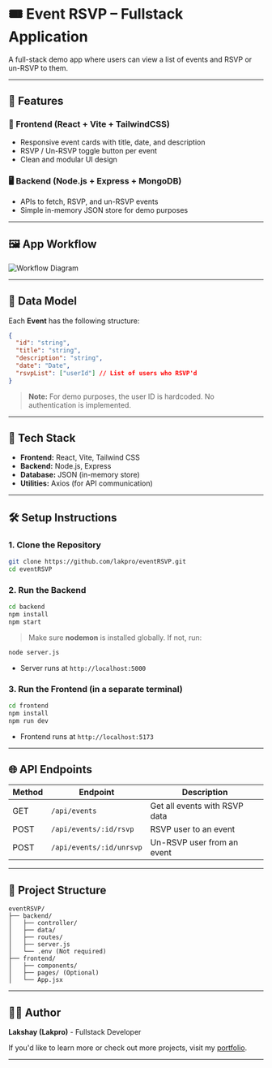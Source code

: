 # 🎟️ Event RSVP – Fullstack Application

A full-stack demo app where users can view a list of events and RSVP or un-RSVP to them.

---

## 🚀 Features

### 🔧 Frontend (React + Vite + TailwindCSS)
- Responsive event cards with title, date, and description
- RSVP / Un-RSVP toggle button per event
- Clean and modular UI design

### 🖥️ Backend (Node.js + Express + MongoDB)
- APIs to fetch, RSVP, and un-RSVP events
- Simple in-memory JSON store for demo purposes

---

## 🖼️ App Workflow

![Workflow Diagram](https://github.com/user-attachments/assets/037eb58f-d848-4f8c-b28a-c75aac142a85)

---

## 🧱 Data Model

Each **Event** has the following structure:

```json
{
  "id": "string",
  "title": "string",
  "description": "string",
  "date": "Date",
  "rsvpList": ["userId"] // List of users who RSVP'd
}
```

> **Note:** For demo purposes, the user ID is hardcoded. No authentication is implemented.

---

## 🧪 Tech Stack

- **Frontend:** React, Vite, Tailwind CSS
- **Backend:** Node.js, Express
- **Database:** JSON (in-memory store)
- **Utilities:** Axios (for API communication)

---

## 🛠️ Setup Instructions

### 1. Clone the Repository

```bash
git clone https://github.com/lakpro/eventRSVP.git
cd eventRSVP
```

### 2. Run the Backend

```bash
cd backend
npm install
npm start
```

> Make sure **nodemon** is installed globally. If not, run:

```bash
node server.js
```

- Server runs at `http://localhost:5000`

### 3. Run the Frontend (in a separate terminal)

```bash
cd frontend
npm install
npm run dev
```

- Frontend runs at `http://localhost:5173`

---

## 🌐 API Endpoints

| Method | Endpoint                     | Description                          |
|--------|------------------------------|--------------------------------------|
| GET    | `/api/events`               | Get all events with RSVP data        |
| POST   | `/api/events/:id/rsvp`      | RSVP user to an event                |
| POST   | `/api/events/:id/unrsvp`    | Un-RSVP user from an event           |

---

## 📁 Project Structure

```
eventRSVP/
├── backend/
│   ├── controller/
│   ├── data/
│   ├── routes/
│   ├── server.js
│   └── .env (Not required)
├── frontend/
│   ├── components/
│   ├── pages/ (Optional)
│   └── App.jsx
```

---


## 🧑‍💻 Author

**Lakshay (Lakpro)**   - Fullstack Developer 
 
If you'd like to learn more or check out more projects, visit my [portfolio](https://lakpro.github.io).


---
